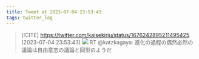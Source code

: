 ```yaml
---
title: Tweet at 2023-07-04 23:53:43
tags: twitter_log
---
```


> [!CITE] https://twitter.com/kaisekiriu/status/1676242895211495425 (2023-07-04 23:53:43)
> ![](https://twitter.com/kaisekiriu/status/1676242895211495425)
> RT @katzkagaya: 進化の過程の偶然必然の議論は自由意志の議論と同型のようだ
